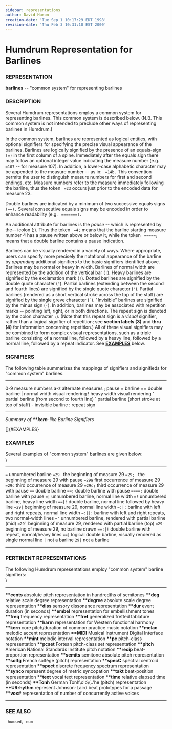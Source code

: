 ```yaml
---
sidebar: representations
author: David Huron
creation-date: 'Tue Sep 1 10:17:29 EDT 1998'
revision-date: 'Thu Feb 3 10:31:10 EST 2000'
---
```



Humdrum Representation for Barlines
===================================

### REPRESENTATION

 **barlines** \-- \"common system\" for representing barlines

### DESCRIPTION

 Several Humdrum representations employ a common system for
 representing barlines. This common system is described below. (N.B.
 This common system is not intended to preclude other ways of
 representing barlines in Humdrum.)

 In the common system, barlines are represented as logical entities,
 with optional signifiers for specifying the precise visual appearance
 of the barlines. Barlines are logically signified by the presence of
 an equals-sign ` (=)` in the first column of a spine. Immediately
 after the equals sign there may follow an optional integer value
 indicating the measure number (e.g. ` =107` \-- for measure 107). In
 addition, a lower-case alphabetic character may be appended to the
 measure number \-- as in: ` =14b.` This convention permits the user to
 distinguish measure numbers for first and second endings, etc. Measure
 numbers refer to the measure immediately following the barline, thus
 the token ` =23` occurs just prior to the encoded data for measure 23.

 Double barlines are indicated by a minimum of two successive equals
 signs ` (==).` Several consecutive equals signs may be encoded in
 order to enhance readability (e.g. ` =======).`

 An additional attribute for barlines is the *pause* \-- which is
 represented by the\-- icolon (;). Thus the token ` =4;` means that the
 barline starting measure number 4 has a pause written above or below
 it, while the token ` =====;` means that a double barline contains a
 pause indication.

 Barlines can be visually rendered in a variety of ways. Where
 appropriate, users can specify more precisely the notational
 appearance of the barline by *appending* additional signifiers to the
 basic signifiers identified above. Barlines may be normal or heavy in
 width. Barlines of normal width are represented by the addition of the
 vertical bar (`|`). Heavy barlines are signified by the exclamation
 mark (`!`). Dotted barlines are signified by the double quote
 character (`"`). Partial barlines (extending between the second and
 fourth lines) are signified by the single quote character (`'`).
 Partial barlines (rendered as a short vertical stroke across the top
 of the staff) are signified by the single greve character (`` ` ``).
 \"Invisible\" barlines are signified by the minus sign (`-`). In
 addition, barlines may be associated with repetition marks \--
 pointing left, right, or in both directions. The repeat sign is
 denoted by the colon character `:`). (Note that this repeat sign is a
 *visual* signifier, rather than a logical signifier of repetition; see
 **section labels (3)** and **thru (4)** for information concerning
 repetition.) All of these visual signifiers may be combined to form
 complex visual representations, such as a triple barline consisting of
 a normal line, followed by a heavy line, followed by a normal line,
 followed by a repeat indicator. See [**EXAMPLES**](#EXAMPLES) below.

### SIGNIFIERS

 The following table summarizes the mappings of signifiers and
 signifieds for \"common system\" barlines.

   ----- ------------------------------------------------
   0-9   measure numbers
   a-z   alternate measures
   ;     pause
   =     barline
   ==    double barline
   \|    normal width visual rendering
   !     heavy width visual rendering
   \'    partial barline (from second to fourth line)
   \`    partial barline (short stroke at top of staff)
   \-    invisible barline
   :     repeat sign
   ----- ------------------------------------------------

 *Summary of **\*\*kern**-like Barline Signifiers*

[]{#EXAMPLES}

### EXAMPLES

 Several examples of \"common system\" barlines are given below:\
 \

   ------------ -----------------------------------------------------------------
   `=`          unnumbered barline
   `=29 `       the beginning of measure 29
   `=29; `      the beginning of measure 29 with pause
   `=29a`       first occurrence of measure 29
   `=29c`       third occurrence of measure 29
   `=29c;`      third occurrence of measure 29 with pause
   `==`         double barline
   `==;`        double barline with pause
   `====;`      double barline with pause
   `=|`         unnumbered barline, normal line width
   `=!`         unnumbered barline, heavy line width
   `==|!`       double barline, normal line followed by heavy line
   `=29|`       beginning of measure 29, normal line width
   `=:|:`       barline with left and right repeats, normal line width
   `=:||:`      barline with left and right repeats, two normal-width lines
   `='`         unnumbered barline, rendered with partial barline (mid)
   `` =29` ``   beginning of measure 29, rendered with partial barline (top)
   `=29-`       beginning of measure 29, no barline drawn
   `==:|!`      double barline with repeat, normal/heavy lines
   `==|`        logical double barline, visually rendered as single normal line
   `|`          not a barline
   `29|`        not a barline
   ------------ -----------------------------------------------------------------

### PERTINENT REPRESENTATIONS

 The following Humdrum representations employ \"common system\" barline
 signifiers:\
 \

   ------------------ ----------------------------------------------------------
   **\*\*cents**      absolute pitch representation in hundredths of semitones
   **\*\*deg**        relative scale degree representation
   **\*\*degree**     absolute scale degree representation
   **\*\*diss**       sensory dissonance representation
   **\*\*dur**        event duration (in seconds)
   **\*\*embel**      representation for embellishment tones
   **\*\*freq**       frequency representation
   **\*\*fret**       generalized fretted tablature representation
   **\*\*harm**       representation for Western functional harmony
   **\*\*kern**       core pitch/duration of common practice music notation
   **\*\*melac**      melodic accent representation
   **\*\*MIDI**       Musical Instrument Digital Interface notation
   **\*\*mint**       melodic interval representation
   **\*\*pc**         pitch-class representation
   **\*\*pcset**      Fortean pitch-class set representation
   **\*\*pitch**      American National Standards Institute pitch notation
   **\*\*recip**      beat-proportion representation
   **\*\*semits**     semitone absolute pitch representation
   **\*\*solfg**      French solfège (pitch) representation
   **\*\*specC**      spectral centroid representation
   **\*\*spect**      discrete frequency spectrum representation
   **\*\*synco**      represent degree of metric syncopation
   **\*\*takt**       beat-position representation
   **\*\*text**       vocal text representation
   **\*\*time**       relative elapsed time (in seconds)
   **\*\*Tonh**       German Tonh\\o\'o\\(..\'he (pitch) representation
   **\*\*URrhythm**   represent Johnson-Laird beat prototypes for a passage
   **\*\*vox\#**      representation of number of concurrently active voices
   ------------------ ----------------------------------------------------------

### SEE ALSO

 ` humsed, num`

